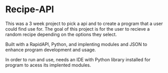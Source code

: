 # Recipe-API
This was a 3 week project to pick a api and to create a program that a user could find use for. The goal of this project is for the user to recieve a random recipe depending on the options they select. 

Built with a RapidAPI, Python, and implenting modules and JSON to enhance program development and usage.

In order to run and use, needs an IDE with Python library installed for program to acess its implented modules. 
